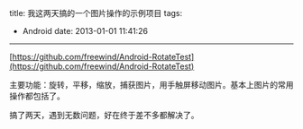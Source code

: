 title: 我这两天搞的一个图片操作的示例项目
tags:
  - Android
date: 2013-01-01 11:41:26
---

[https://github.com/freewind/Android-RotateTest](https://github.com/freewind/Android-RotateTest)

主要功能：旋转，平移，缩放，捕获图片，用手触屏移动图片。基本上图片的常用操作都包括了。

搞了两天，遇到无数问题，好在终于差不多都解决了。